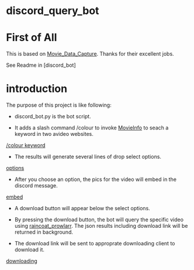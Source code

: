 # discord_query_bot

# First of All
This is based on [Movie_Data_Capture](https://github.com/yoshiko2/Movie_Data_Capture). Thanks for their excellent jobs.

See Readme in [discord_bot]


# introduction
The purpose of this project is like following:

- discord_bot.py is the bot script. 

- It adds a slash command /colour to invoke [MovieInfo](https://github.com/crvideo/MovieInfo) to seach a keyword in two avideo websites. 

[/colour keyword](./img/1.png)

- The results will generate several lines of drop select options. 

[options](./img/2.png)

- After you choose an option, the pics for the video will embed in the discord message.

[embed](./img/3.png)

- A download button will appear below the select options.

- By pressing the download button, the bot will query the specific video using [raincoat_prowlarr](https://github.com/crvideo/raincoat). The json results including download link will be returned in background.

- The download link will be sent to approprate downloading client to download it.

[downloading](./img/4.png)

